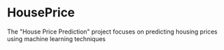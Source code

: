 # HousePrice
The "House Price Prediction" project focuses on predicting housing prices using machine learning techniques
